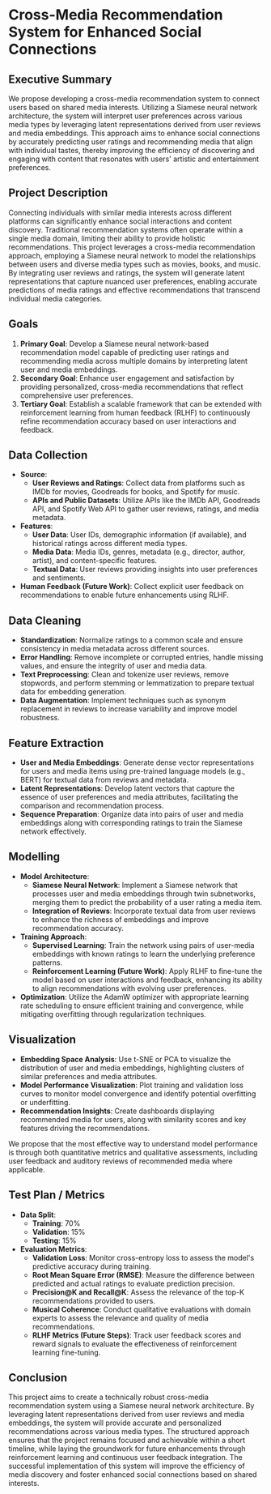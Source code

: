 # Cross-Media Recommendation System for Enhanced Social Connections

## Executive Summary
We propose developing a cross-media recommendation system to connect users based on shared media interests. Utilizing a Siamese neural network architecture, the system will interpret user preferences across various media types by leveraging latent representations derived from user reviews and media embeddings. This approach aims to enhance social connections by accurately predicting user ratings and recommending media that align with individual tastes, thereby improving the efficiency of discovering and engaging with content that resonates with users' artistic and entertainment preferences.

## Project Description
Connecting individuals with similar media interests across different platforms can significantly enhance social interactions and content discovery. Traditional recommendation systems often operate within a single media domain, limiting their ability to provide holistic recommendations. This project leverages a cross-media recommendation approach, employing a Siamese neural network to model the relationships between users and diverse media types such as movies, books, and music. By integrating user reviews and ratings, the system will generate latent representations that capture nuanced user preferences, enabling accurate predictions of media ratings and effective recommendations that transcend individual media categories.

## Goals
1. **Primary Goal**: Develop a Siamese neural network-based recommendation model capable of predicting user ratings and recommending media across multiple domains by interpreting latent user and media embeddings.
2. **Secondary Goal**: Enhance user engagement and satisfaction by providing personalized, cross-media recommendations that reflect comprehensive user preferences.
3. **Tertiary Goal**: Establish a scalable framework that can be extended with reinforcement learning from human feedback (RLHF) to continuously refine recommendation accuracy based on user interactions and feedback.

## Data Collection
- **Source**: 
  - **User Reviews and Ratings**: Collect data from platforms such as IMDb for movies, Goodreads for books, and Spotify for music.
  - **APIs and Public Datasets**: Utilize APIs like the IMDb API, Goodreads API, and Spotify Web API to gather user reviews, ratings, and media metadata.
- **Features**:
  - **User Data**: User IDs, demographic information (if available), and historical ratings across different media types.
  - **Media Data**: Media IDs, genres, metadata (e.g., director, author, artist), and content-specific features.
  - **Textual Data**: User reviews providing insights into user preferences and sentiments.
- **Human Feedback (Future Work)**: Collect explicit user feedback on recommendations to enable future enhancements using RLHF.

## Data Cleaning
- **Standardization**: Normalize ratings to a common scale and ensure consistency in media metadata across different sources.
- **Error Handling**: Remove incomplete or corrupted entries, handle missing values, and ensure the integrity of user and media data.
- **Text Preprocessing**: Clean and tokenize user reviews, remove stopwords, and perform stemming or lemmatization to prepare textual data for embedding generation.
- **Data Augmentation**: Implement techniques such as synonym replacement in reviews to increase variability and improve model robustness.

## Feature Extraction
- **User and Media Embeddings**: Generate dense vector representations for users and media items using pre-trained language models (e.g., BERT) for textual data from reviews and metadata.
- **Latent Representations**: Develop latent vectors that capture the essence of user preferences and media attributes, facilitating the comparison and recommendation process.
- **Sequence Preparation**: Organize data into pairs of user and media embeddings along with corresponding ratings to train the Siamese network effectively.

## Modelling
- **Model Architecture**: 
  - **Siamese Neural Network**: Implement a Siamese network that processes user and media embeddings through twin subnetworks, merging them to predict the probability of a user rating a media item.
  - **Integration of Reviews**: Incorporate textual data from user reviews to enhance the richness of embeddings and improve recommendation accuracy.
- **Training Approach**:
  - **Supervised Learning**: Train the network using pairs of user-media embeddings with known ratings to learn the underlying preference patterns.
  - **Reinforcement Learning (Future Work)**: Apply RLHF to fine-tune the model based on user interactions and feedback, enhancing its ability to align recommendations with evolving user preferences.
- **Optimization**: Utilize the AdamW optimizer with appropriate learning rate scheduling to ensure efficient training and convergence, while mitigating overfitting through regularization techniques.

## Visualization
- **Embedding Space Analysis**: Use t-SNE or PCA to visualize the distribution of user and media embeddings, highlighting clusters of similar preferences and media attributes.
- **Model Performance Visualization**: Plot training and validation loss curves to monitor model convergence and identify potential overfitting or underfitting.
- **Recommendation Insights**: Create dashboards displaying recommended media for users, along with similarity scores and key features driving the recommendations.

We propose that the most effective way to understand model performance is through both quantitative metrics and qualitative assessments, including user feedback and auditory reviews of recommended media where applicable.

## Test Plan / Metrics
- **Data Split**: 
  - **Training**: 70%
  - **Validation**: 15%
  - **Testing**: 15%
- **Evaluation Metrics**:
  - **Validation Loss**: Monitor cross-entropy loss to assess the model's predictive accuracy during training.
  - **Root Mean Square Error (RMSE)**: Measure the difference between predicted and actual ratings to evaluate prediction precision.
  - **Precision@K and Recall@K**: Assess the relevance of the top-K recommendations provided to users.
  - **Musical Coherence**: Conduct qualitative evaluations with domain experts to assess the relevance and quality of media recommendations.
  - **RLHF Metrics (Future Steps)**: Track user feedback scores and reward signals to evaluate the effectiveness of reinforcement learning fine-tuning.

## Conclusion
This project aims to create a technically robust cross-media recommendation system using a Siamese neural network architecture. By leveraging latent representations derived from user reviews and media embeddings, the system will provide accurate and personalized recommendations across various media types. The structured approach ensures that the project remains focused and achievable within a short timeline, while laying the groundwork for future enhancements through reinforcement learning and continuous user feedback integration. The successful implementation of this system will improve the efficiency of media discovery and foster enhanced social connections based on shared interests.

